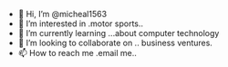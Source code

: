 - 👋 Hi, I’m @micheal1563
- 👀 I’m interested in .motor sports..
- 🌱 I’m currently learning ...about computer technology 
- 💞️ I’m looking to collaborate on .. business ventures.
- 📫 How to reach me .email me..

<!---
micheal1563/micheal1563 is a ✨ special ✨ repository because its `README.md` (this file) appears on your GitHub profile.
You can click the Preview link to take a look at your changes.
--->
